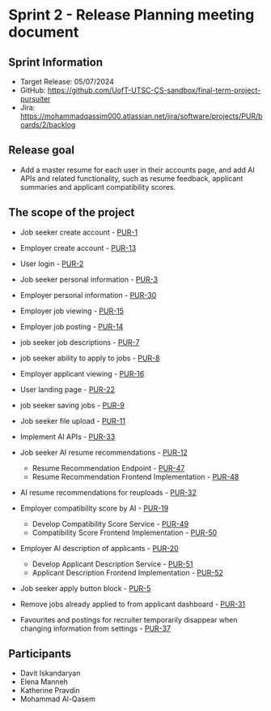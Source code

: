 # Sprint 2 - Release Planning meeting document

## Sprint Information

 * Target Release: 05/07/2024
 * GitHub: https://github.com/UofT-UTSC-CS-sandbox/final-term-project-pursuiter
 * Jira: https://mohammadqassim000.atlassian.net/jira/software/projects/PUR/boards/2/backlog

## Release goal

 * Add a master resume for each user in their accounts page, and add AI APIs and related functionality, such as resume feedback, applicant summaries and applicant compatibility scores.

## The scope of the project

 * Job seeker create account - [PUR-1](https://mohammadqassim000.atlassian.net/browse/PUR-1?atlOrigin=eyJpIjoiZjg3ZjZhZWEzNDExNGY0ZmI3OGFkNjBjZGE2OTk4M2QiLCJwIjoiaiJ9)
 * Employer create account - [PUR-13](https://mohammadqassim000.atlassian.net/browse/PUR-13?atlOrigin=eyJpIjoiMjdiYzBlYWE3NzUyNDM4YmFlZjAxNThiZDBlMzgxYjMiLCJwIjoiaiJ9)
 * User login - [PUR-2](https://mohammadqassim000.atlassian.net/browse/PUR-2?atlOrigin=eyJpIjoiMmY1YTMyOWViMmFlNDE0ZmFlMGRhMmIwYzNiYjZkMTMiLCJwIjoiaiJ9)
 * Job seeker personal information - [PUR-3](https://mohammadqassim000.atlassian.net/browse/PUR-3?atlOrigin=eyJpIjoiZWM2MzQxZWJhYTg2NGI2NmEzMWYzMzA3OTdmM2JiNjgiLCJwIjoiaiJ9)
 * Employer personal information - [PUR-30](https://mohammadqassim000.atlassian.net/browse/PUR-30?atlOrigin=eyJpIjoiNDYwY2VhNmFjMDNiNGZhNzllNDIwNmMxOWM1NzNkZDEiLCJwIjoiaiJ9)
 * Employer job viewing - [PUR-15](https://mohammadqassim000.atlassian.net/browse/PUR-15?atlOrigin=eyJpIjoiNTNiZTdiNDg3ZjZjNGY0ZmFkYjgwZGE1YTIwNTU4YWUiLCJwIjoiaiJ9)
 * Employer job posting - [PUR-14](https://mohammadqassim000.atlassian.net/browse/PUR-14?atlOrigin=eyJpIjoiZTUzYmJjNzVlNzY4NGRkYmE4ZDRlNzQ4ZTE4YjZkODIiLCJwIjoiaiJ9)
 * job seeker job descriptions - [PUR-7](https://mohammadqassim000.atlassian.net/browse/PUR-7?atlOrigin=eyJpIjoiM2Q2NGIwMTEzNTZiNDVhZTlhMDg1ODhiOWMzNzU3ZDgiLCJwIjoiaiJ9)
 * job seeker ability to apply to jobs - [PUR-8](https://mohammadqassim000.atlassian.net/browse/PUR-8?atlOrigin=eyJpIjoiMDlmMjhjNTNiOTE3NGY3OGFkMzJhYTliNzU4ODVkYzIiLCJwIjoiaiJ9)
 * Employer applicant viewing - [PUR-16](https://mohammadqassim000.atlassian.net/browse/PUR-16?atlOrigin=eyJpIjoiM2EwMjhmNDY5NTdiNDg5Y2FkNmYxOTI0ZWM3ZDA5YmIiLCJwIjoiaiJ9)
 * User landing page - [PUR-22](https://mohammadqassim000.atlassian.net/browse/PUR-22?atlOrigin=eyJpIjoiZDljZWNmOTM0NjMzNGY1M2JjZmJhYzc5ZmRjMDI3ZTYiLCJwIjoiaiJ9)
 * job seeker saving jobs - [PUR-9](https://mohammadqassim000.atlassian.net/browse/PUR-9?atlOrigin=eyJpIjoiNDU3ZjI5NGUwMDIxNGRkY2FjMmQ1YTYwYWE1M2I5OGEiLCJwIjoiaiJ9)


 * Job seeker file upload - [PUR-11](https://mohammadqassim000.atlassian.net/browse/PUR-11?atlOrigin=eyJpIjoiOGYwYTQ0OWIxNzk4NDNkMWFkOGYxMjgzMWI2MjA4OWEiLCJwIjoiaiJ9)
 * Implement AI APIs - [PUR-33](https://mohammadqassim000.atlassian.net/browse/PUR-33?atlOrigin=eyJpIjoiOWFmNWM0ZTZkYzJkNGI0Y2FjZDhjYjdiN2Y5ZmZjZjUiLCJwIjoiaiJ9)
 * Job seeker AI resume recommendations - [PUR-12](https://mohammadqassim000.atlassian.net/browse/PUR-12?atlOrigin=eyJpIjoiNTQ4MWQ2NzcyNTUxNDg2NTk4ZWNiY2MwODI0YTlkYjkiLCJwIjoiaiJ9)
    * Resume Recommendation Endpoint - [PUR-47](https://mohammadqassim000.atlassian.net/browse/PUR-47?atlOrigin=eyJpIjoiZGQwMGQxNjY3YWU1NDE1ZmEzMTU4OGI3YTU0MTZhZTUiLCJwIjoiaiJ9)
    * Resume Recommendation Frontend Implementation - [PUR-48](https://mohammadqassim000.atlassian.net/browse/PUR-48?atlOrigin=eyJpIjoiZmRhODQyMjQ4YmFmNDAxOWIxN2NmYWFmNWVkZmY1ZDEiLCJwIjoiaiJ9)
 * AI resume recommendations for reuploads - [PUR-32](https://mohammadqassim000.atlassian.net/browse/PUR-32?atlOrigin=eyJpIjoiZGEzM2Y5YzY1MGM3NDhjYWFkNjZlNWM2ZmNjZWYzZGIiLCJwIjoiaiJ9)
 * Employer compatibility score by AI - [PUR-19](https://mohammadqassim000.atlassian.net/browse/PUR-19?atlOrigin=eyJpIjoiMDlkMWM5ZTExYTRlNDQxOWJkMTM5MzViMmZkYWUzMTMiLCJwIjoiaiJ9)
    * Develop Compatibility Score Service - [PUR-49](https://mohammadqassim000.atlassian.net/browse/PUR-49?atlOrigin=eyJpIjoiNTM5MTVjM2EwM2RiNDQyZDk5OWQ3N2YzMDM5Nzk5YjgiLCJwIjoiaiJ9)
    * Compatibility Score Frontend Implementation - [PUR-50](https://mohammadqassim000.atlassian.net/browse/PUR-50?atlOrigin=eyJpIjoiZTFhZjZkZDFhMmU2NGQ1ZmJiZmYyYTBjNGY2ZmRkNDMiLCJwIjoiaiJ9)
 * Employer AI description of applicants - [PUR-20](https://mohammadqassim000.atlassian.net/browse/PUR-20?atlOrigin=eyJpIjoiZWJkNDA0NzE3NjI4NGUzZmIxMjEyNzEyYTQ4NTljNTAiLCJwIjoiaiJ9)
    * Develop Applicant Description Service - [PUR-51](https://mohammadqassim000.atlassian.net/browse/PUR-51?atlOrigin=eyJpIjoiNTY5OTU4NDgwOTZhNGVhZTk1ZDcxMzRiYmQyN2MzNTUiLCJwIjoiaiJ9)
    * Applicant Description Frontend Implementation - [PUR-52](https://mohammadqassim000.atlassian.net/browse/PUR-52?atlOrigin=eyJpIjoiZDcwMTA0MjhkZTAzNDk1M2FlYjI1YTMxZWU2MDIwYTAiLCJwIjoiaiJ9)
 * Job seeker apply button block - [PUR-5](https://mohammadqassim000.atlassian.net/browse/PUR-5?atlOrigin=eyJpIjoiZjVmZjE1ZGViZjU0NDEyYmFhZDI0YjhlODBmMmY4OTgiLCJwIjoiaiJ9)
 * Remove jobs already applied to from applicant dashboard - [PUR-31](https://mohammadqassim000.atlassian.net/browse/PUR-31?atlOrigin=eyJpIjoiYjY4NDJlODQ0MzZhNDJjMWEyNTE0OTQxNTA1NDIwNDIiLCJwIjoiaiJ9)
 * Favourites and postings for recruiter temporarily disappear when changing information from settings - [PUR-37](https://mohammadqassim000.atlassian.net/browse/PUR-37?atlOrigin=eyJpIjoiMjY5YzBmMjdkNjIyNGY0ZmFiN2MxNGQyZTc1NTI5M2QiLCJwIjoiaiJ9)


## Participants

 * Davit Iskandaryan
 * Elena Manneh
 * Katherine Pravdin
 * Mohammad Al-Qasem

